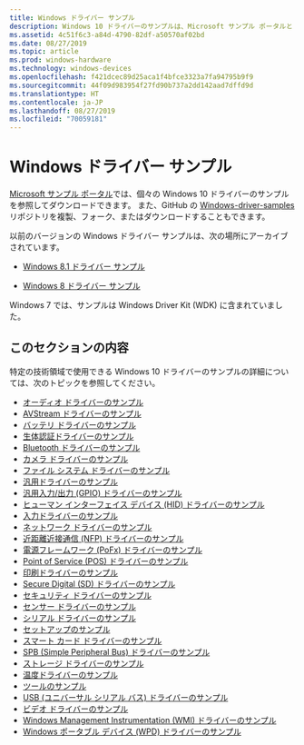 ```yaml
---
title: Windows ドライバー サンプル
description: Windows 10 ドライバーのサンプルは、Microsoft サンプル ポータルと GitHub で入手できます。
ms.assetid: 4c51f6c3-a84d-4790-82df-a50570af02bd
ms.date: 08/27/2019
ms.topic: article
ms.prod: windows-hardware
ms.technology: windows-devices
ms.openlocfilehash: f421dcec89d25aca1f4bfce3323a7fa94795b9f9
ms.sourcegitcommit: 44f09d983954f27fd90b737a2dd142aad7dffd9d
ms.translationtype: HT
ms.contentlocale: ja-JP
ms.lasthandoff: 08/27/2019
ms.locfileid: "70059181"
---
```

# <a name="windows-driver-samples"></a>Windows ドライバー サンプル

[Microsoft サンプル ポータル](https://docs.microsoft.com/samples/browse/?products=windows-wdk)では、個々の Windows 10 ドライバーのサンプルを参照してダウンロードできます。 また、GitHub の [Windows-driver-samples](https://github.com/Microsoft/Windows-driver-samples) リポジトリを複製、フォーク、またはダウンロードすることもできます。

以前のバージョンの Windows ドライバー サンプルは、次の場所にアーカイブされています。

- [Windows 8.1 ドライバー サンプル](https://go.microsoft.com/fwlink/p/?LinkId=618052)

- [Windows 8 ドライバー サンプル](https://go.microsoft.com/fwlink/p/?LinkId=616509)

Windows 7 では、サンプルは Windows Driver Kit (WDK) に含まれていました。

## <a name="in-this-section"></a>このセクションの内容

特定の技術領域で使用できる Windows 10 ドライバーのサンプルの詳細については、次のトピックを参照してください。

- [オーディオ ドライバーのサンプル](audio-driver-samples.md)
- [AVStream ドライバーのサンプル](avstream-driver-samples.md)
- [バッテリ ドライバーのサンプル](battery-driver-samples.md)
- [生体認証ドライバーのサンプル](biometrics-driver-samples.md)
- [Bluetooth ドライバーのサンプル](bluetooth-driver-samples.md)
- [カメラ ドライバーのサンプル](camera-driver-samples.md)
- [ファイル システム ドライバーのサンプル](file-system-driver-samples.md)
- [汎用ドライバーのサンプル](general-driver-samples.md)
- [汎用入力/出力 (GPIO) ドライバーのサンプル](general-purpose-input-output--gpio--driver-samples.md)
- [ヒューマン インターフェイス デバイス (HID) ドライバーのサンプル](human-interface-devices--hid--driver-samples.md)
- [入力ドライバーのサンプル](input-driver-samples.md)
- [ネットワーク ドライバーのサンプル](networking-driver-samples.md)
- [近距離近接通信 (NFP) ドライバーのサンプル](near-field-proximity--nfp--driver-samples.md)
- [電源フレームワーク (PoFx) ドライバーのサンプル](power-framework--pofx--driver-samples.md)
- [Point of Service (POS) ドライバーのサンプル](point-of-service--pos--driver-samples.md)
- [印刷ドライバーのサンプル](print-driver-samples.md)
- [Secure Digital (SD) ドライバーのサンプル](secure-digital--sd--driver-samples.md)
- [セキュリティ ドライバーのサンプル](security-driver-samples.md)
- [センサー ドライバーのサンプル](sensor-driver-samples.md)
- [シリアル ドライバーのサンプル](serial-driver-samples.md)
- [セットアップのサンプル](driver-setup-samples.md)
- [スマート カード ドライバーのサンプル](smart-card-driver-samples.md)
- [SPB (Simple Peripheral Bus) ドライバーのサンプル](simple-peripheral-bus--spb--driver-samples.md)
- [ストレージ ドライバーのサンプル](storage-driver-samples.md)
- [温度ドライバーのサンプル](thermal-driver-samples.md)
- [ツールのサンプル](driver-tools-samples.md)
- [USB (ユニバーサル シリアル バス) ドライバーのサンプル](universal-serial-bus--usb--driver-samples.md)
- [ビデオ ドライバーのサンプル](video-driver-samples.md)
- [Windows Management Instrumentation (WMI) ドライバーのサンプル](windows-management-instrumentation--wmi--driver-samples.md)
- [Windows ポータブル デバイス (WPD) ドライバーのサンプル](windows-portable-device--wpd--driver-samples.md)
